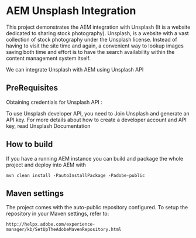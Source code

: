 # AEM Unsplash Integration 

This project demonstrates the AEM integration with Unsplash (It is a website dedicated to sharing stock photography).
Unsplash, is a website with a vast collection of stock photography under the Unsplash license. 
Instead of having to visit the site time and again, a convenient way to lookup images saving both time and effort is to 
have the search availability within the content management system itself. 

We can integrate Unsplash with AEM using Unsplash API 

## PreRequisites

Obtaining credentials for Unsplash API : 

To use Unsplash developer API, you need to Join Unsplash and generate an API key. For more details about how to create a developer account and API key, read Unsplash Documentation

## How to build

If you have a running AEM instance you can build and package the whole project and deploy into AEM with

    mvn clean install -PautoInstallPackage -Padobe-public

## Maven settings

The project comes with the auto-public repository configured. To setup the repository in your Maven settings, refer to:

    http://helpx.adobe.com/experience-manager/kb/SetUpTheAdobeMavenRepository.html

###

